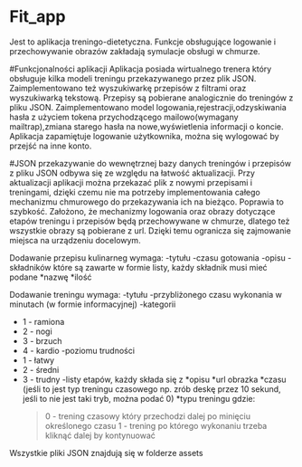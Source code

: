 # Fit_app
Jest to aplikacja treningo-dietetyczna. Funkcje obsługujące logowanie i przechowywanie obrazów zakładają symulacje obsługi w chmurze. 

#Funkcjonalności aplikacji
Aplikacja posiada wirtualnego trenera który obsługuje kilka modeli treningu przekazywanego przez plik JSON.
Zaimplementowano też wyszukiwarkę przepisów z filtrami oraz wyszukiwarką tekstową. Przepisy są pobierane analogicznie do treningów z pliku JSON.
Zaimplementowano model logowania,rejestracji,odzyskiwania hasła z użyciem tokena przychodzącego mailowo(wymagany mailtrap),zmiana starego hasła na nowe,wyświetlenia informacji o koncie.
Aplikacja zapamiętuje logowanie użytkownika, można się wylogować by przejść na inne konto.

#JSON
przekazywanie do wewnętrznej bazy danych treningów i przepisów z pliku JSON odbywa się ze względu na łatwość aktualizacji. Przy aktualizacji aplikacji można przekazać plik z nowymi przepisami i treningami,
dzięki czemu nie ma potrzeby implementowania całego mechanizmu chmurowego do przekazywania ich na bieżąco. Poprawia to szybkość. Założono, że mechanizmy logowania oraz obrazy dotyczące etapów treningu i przepisów będą przechowywane w chmurze,
dlatego też wszystkie obrazy są pobierane z url. Dzięki temu ogranicza się zajmowanie miejsca na urządzeniu docelowym.

Dodawanie przepisu kulinarneg wymaga:
-tytułu
-czasu gotowania
-opisu
-składników które są zawarte w formie listy, każdy składnik musi mieć podane
  *nazwę
  *ilość

Dodawanie treningu wymaga:
-tytułu
-przybliżonego czasu wykonania w minutach (w formie informacyjnej)
-kategorii
  * 1 - ramiona
  * 2 - nogi
  * 3 - brzuch
  * 4 - kardio
-poziomu trudności
  * 1 - łatwy
  * 2 - średni
  * 3 - trudny
-listy etapów, każdy składa się z
  *opisu
  *url obrazka
  *czasu (jeśli to jest typ treningu czasowego np. zrób deskę przez 10 sekund, jeśli to nie jest taki tryb, można podać 0)
  *typu treningu gdzie:
    > 0 - trening czasowy który przechodzi dalej po minięciu określonego czasu
    > 1 - trening po którego wykonaniu trzeba kliknąć dalej by kontynuować

  Wszystkie pliki JSON znajdują się w folderze assets
